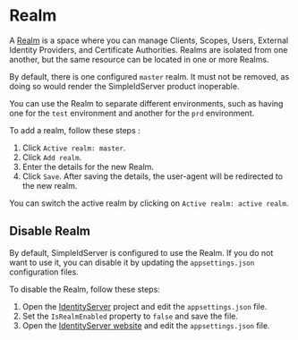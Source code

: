 # Realm

A [Realm](../glossary) is a space where you can manage Clients, Scopes, Users, External Identity Providers, and Certificate Authorities. Realms are isolated from one another, but the same resource can be located in one or more Realms.

By default, there is one configured `master` realm. It must not be removed, as doing so would render the SimpleIdServer product inoperable.

You can use the Realm to separate different environments, such as having one for the `test` environment and another for the `prd` environment. 

To add a realm, follow these steps :

1. Click `Active realm: master`.
2. Click `Add realm`.
3. Enter the details for the new Realm.
4. Click `Save`. After saving the details, the user-agent will be redirected to the new realm.

You can switch the active realm by clicking on `Active realm: active realm`.

## Disable Realm

By default, SimpleIdServer is configured to use the Realm. If you do not want to use it, you can disable it by updating the `appsettings.json` configuration files.

To disable the Realm, follow these steps:

1. Open the [IdentityServer](../installation#create-identityserver-project) project and edit the `appsettings.json` file.
2. Set the `IsRealmEnabled` property to `false` and save the file.
3. Open the [IdentityServer website](../installation#create-identityserver-website-project) and edit the `appsettings.json` file.